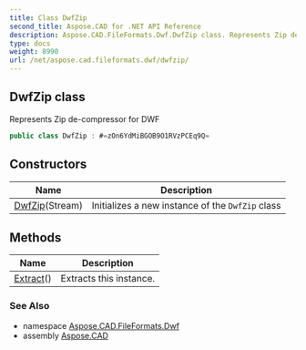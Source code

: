 ```yaml
---
title: Class DwfZip
second_title: Aspose.CAD for .NET API Reference
description: Aspose.CAD.FileFormats.Dwf.DwfZip class. Represents Zip decompressor for DWF
type: docs
weight: 8990
url: /net/aspose.cad.fileformats.dwf/dwfzip/
---
```

## DwfZip class

Represents Zip de-compressor for DWF

```csharp
public class DwfZip : #=zOn6YdMiBGOB9O1RVzPCEq9Q=
```

## Constructors

| Name | Description |
| --- | --- |
| [DwfZip](dwfzip/)(Stream) | Initializes a new instance of the `DwfZip` class |

## Methods

| Name | Description |
| --- | --- |
| [Extract](../../aspose.cad.fileformats.dwf/dwfzip/extract/)() | Extracts this instance. |

### See Also

* namespace [Aspose.CAD.FileFormats.Dwf](../../aspose.cad.fileformats.dwf/)
* assembly [Aspose.CAD](../../)


